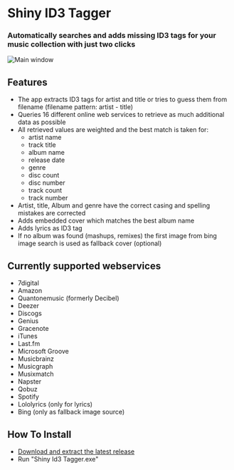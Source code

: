# Shiny ID3 Tagger
### Automatically searches and adds missing ID3 tags for your music collection with just two clicks

![Main window](https://cloud.githubusercontent.com/assets/21058782/20148484/28893abe-a6ad-11e6-9941-ab1dfded8c24.png)


## Features
- The app extracts ID3 tags for artist and title or tries to guess them from filename (filename pattern: artist - title)
- Queries 16 different online web services to retrieve as much additional data as possible
- All retrieved values are weighted and the best match is taken for:
  - artist name
  - track title
  - album name
  - release date
  - genre
  - disc count
  - disc number
  - track count
  - track number
- Artist, title, Album and genre have the correct casing and spelling mistakes are corrected
- Adds embedded cover which matches the best album name
- Adds lyrics as ID3 tag
- If no album was found (mashups, remixes) the first image from bing image search is used as fallback cover (optional)

## Currently supported webservices
- 7digital
- Amazon
- Quantonemusic (formerly Decibel)
- Deezer
- Discogs
- Genius
- Gracenote
- iTunes
- Last.fm
- Microsoft Groove
- Musicbrainz
- Musicgraph
- Musixmatch
- Napster
- Qobuz
- Spotify
- Lololyrics (only for lyrics)
- Bing (only as fallback image source)

## How To Install
- [Download and extract the latest release](https://github.com/ShinyId3Tagger/Shiny-ID3-Tagger/releases/latest)
- Run "Shiny Id3 Tagger.exe"

